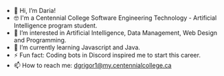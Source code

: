 - 👋 Hi, I’m Daria!
- 🤓 I'm a Centennial College Software Engineering Technology - Artificial Intelligence program student.
- 👀 I’m interested in Artificial Intelligence, Data Management, Web Design and Programming.
- 🌱 I’m currently learning Javascript and Java.
- ⚡ Fun fact: Coding bots in Discord inspired me to start this career.
- 📫 How to reach me: dgrigor1@my.centennialcollege.ca

<!---
dariagrigor/dariagrigor is a ✨ special ✨ repository because its `README.md` (this file) appears on your GitHub profile.
You can click the Preview link to take a look at your changes.
--->
